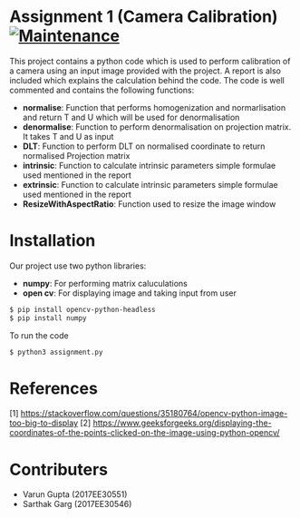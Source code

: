 # Assignment 1 (Camera Calibration) [![Maintenance](https://img.shields.io/badge/Python-3.7.x-brightgreen.svg)](https://www.python.org)

This project contains a python code which is used to perform calibration of a camera using an input image provided with the project. A report is also included which explains the calculation behind the code. The code is well commented and contains the following functions:

  - **normalise**: Function that performs homogenization and normarlisation and return T and U which will be used for denormalisation
  - **denormalise**: Function to perform denormalisation on projection matrix. It takes T and U as input 
  - **DLT**: Function to perform DLT on normalised coordinate to return normalised Projection matrix
  - **intrinsic**: Function to calculate intrinsic parameters simple formulae used mentioned in the report
  - **extrinsic**: Function to calculate intrinsic parameters simple formulae used mentioned in the report
  - **ResizeWithAspectRatio**: Function used to resize the image window
  
# Installation

Our project use two python libraries:
- **numpy**: For performing matrix caluculations
- **open cv**: For displaying image and taking input from user
```sh
$ pip install opencv-python-headless
$ pip install numpy
```

To run the code

```sh
$ python3 assignment.py
```

# References
[1] https://stackoverflow.com/questions/35180764/opencv-python-image-too-big-to-display
[2]  https://www.geeksforgeeks.org/displaying-the-coordinates-of-the-points-clicked-on-the-image-using-python-opencv/

# Contributers
- Varun Gupta (2017EE30551)
- Sarthak Garg (2017EE30546)